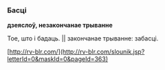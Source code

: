 ### Басці
**дзеяслоў, незакончанае трыванне**

Тое, што і бадаць. || закончанае трыванне: забасці.

<a rel="author">[http://rv-blr.com/](http://rv-blr.com/slounik.jsp?letterId=0&maskId=0&pageId=363)</a>

